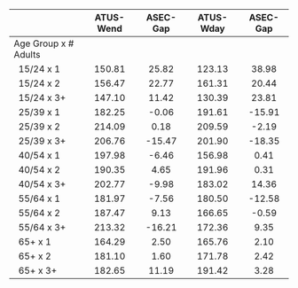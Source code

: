 
|                      |    ATUS-Wend |     ASEC-Gap |    ATUS-Wday |     ASEC-Gap |
| -------------------- | :----------: | :----------: | :----------: | :----------: |
| Age Group x # Adults |              |              |              |              |
| &nbsp;&nbsp;15/24 x 1 |       150.81 |        25.82 |       123.13 |        38.98 |
| &nbsp;&nbsp;15/24 x 2 |       156.47 |        22.77 |       161.31 |        20.44 |
| &nbsp;&nbsp;15/24 x 3+ |       147.10 |        11.42 |       130.39 |        23.81 |
| &nbsp;&nbsp;25/39 x 1 |       182.25 |        -0.06 |       191.61 |       -15.91 |
| &nbsp;&nbsp;25/39 x 2 |       214.09 |         0.18 |       209.59 |        -2.19 |
| &nbsp;&nbsp;25/39 x 3+ |       206.76 |       -15.47 |       201.90 |       -18.35 |
| &nbsp;&nbsp;40/54 x 1 |       197.98 |        -6.46 |       156.98 |         0.41 |
| &nbsp;&nbsp;40/54 x 2 |       190.35 |         4.65 |       191.96 |         0.31 |
| &nbsp;&nbsp;40/54 x 3+ |       202.77 |        -9.98 |       183.02 |        14.36 |
| &nbsp;&nbsp;55/64 x 1 |       181.97 |        -7.56 |       180.50 |       -12.58 |
| &nbsp;&nbsp;55/64 x 2 |       187.47 |         9.13 |       166.65 |        -0.59 |
| &nbsp;&nbsp;55/64 x 3+ |       213.32 |       -16.21 |       172.36 |         9.35 |
| &nbsp;&nbsp;65+ x 1  |       164.29 |         2.50 |       165.76 |         2.10 |
| &nbsp;&nbsp;65+ x 2  |       181.10 |         1.60 |       171.78 |         2.42 |
| &nbsp;&nbsp;65+ x 3+ |       182.65 |        11.19 |       191.42 |         3.28 |

